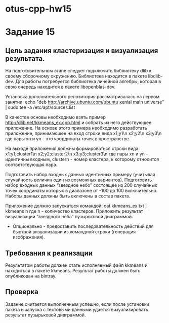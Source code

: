 # otus-cpp-hw15

# Задание 15
## Цель задания кластеризация и визуализация результата.

На подготовительном этапе следует подключить библиотеку dlib к своему сборочному окружению. Библиотека находится в пакете libdlib-dev. Для работы потребуется библиотека линейной алгебры, которая в свою очередь находится в пакете libopenblas-dev.

Установка дополнительного репозитория рассматривалась на первом занятии:
echo "deb http://archive.ubuntu.com/ubuntu xenial main universe" | sudo tee -a /etc/apt/sources.list

В качестве основы необходимо взять пример http://dlib.net/kkmeans_ex.cpp.html и собрать из него действующее приложение. 
На основе этого примера необходимо разработать приложение, принимающее на вход строки вида
    x1;y1\n
    x2;y2\n
    x3;y3\n
где пары xn и yn - это координаты точек в пространстве. 

На выходе приложения должны формироваться строки вида:
    x1;y1;cluster1\n
    x2;y2;cluster2\n
    x3;y3;cluster3\n
где пары xn и yn - идентичны входным, clustern - номер кластера, к которому относится соответствующая пара.

Подготовить набор входных данных идентичных примеру (учитывая случайность величин один из возможных вариантов).
Подготовить набор входных данных “звездное небо” состоящее из 200 случайных точек координаты которых в диапазоне от -100 до 100 включительно.
Наборы данных должны быть включены в состав пакета.

Приложение должно запускаться командой:
cat kkmeans_ex.txt | kkmeans n
где n - количество кластеров.
Приложить результат визуализации “звездного неба” пузырьковой диаграммой.

* Опционально - предоставить последовательность действий для быстрой
визуализации из командной строки (генерация изображения).

## Требования к реализации
Результатом работы должен стать исполняемый файл kkmeans и находиться
в пакете kkmeans. Результат работы должен быть опубликован на bintray.

## Проверка
Задание считается выполненным успешно, если после установки пакета
и запуска с тестовыми данными удается визуализировать результат
пузырьковой диаграммой.
